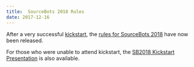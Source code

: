 ```yaml
---
title:  SourceBots 2018 Rules
date: 2017-12-16
---
```


After a very successful [kickstart][kickstart], the [rules for SourceBots
2018][rules] have now been released.

For those who were unable to attend kickstart, the [SB2018 Kickstart
Presentation][kickstart-presentation] is also available.

[kickstart]: /events/2018/kickstart
[kickstart-presentation]: //sourcebots.co.uk/wp-content/uploads/sites/244/2017/12/SB2018-Kickstart-Presentation.pptx
[rules]: //docs.sourcebots.co.uk/rules/
